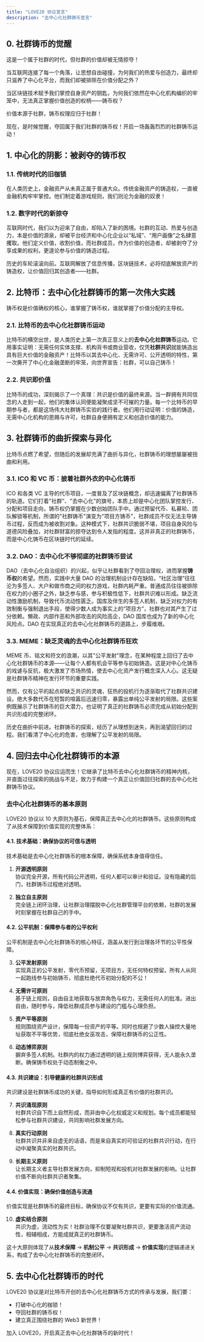 ```yaml
---
title: "LOVE20 协议宣言"
description: "去中心化社群铸币宣言"
---
```


## 0. 社群铸币的觉醒

这是一个属于社群的时代，但社群的价值却被无情掠夺！

当互联网连接了每一个角落，让思想自由碰撞，为何我们的热爱与创造力，最终却只滋养了中心化平台，而我们却被排除在价值分配之外？

当区块链技术赋予我们掌控自身资产的钥匙，为何我们依然在中心化机构编织的牢笼中，无法真正掌握价值创造的权柄——铸币权？

价值本源于社群，铸币权理应归于社群！

现在，是时候觉醒，夺回属于我们社群的铸币权！开启一场轰轰烈烈的社群铸币运动！

## 1. 中心化的阴影：被剥夺的铸币权

### 1.1. 传统时代的旧枷锁

在人类历史上，金融资产从未真正属于普通大众。传统金融资产的铸造权，一直被金融机构牢牢掌控。他们制定着游戏规则，我们则沦为金融的奴隶！

### 1.2. 数字时代的新掠夺

互联网时代，我们以为迎来了自由，却陷入了新的困境。社群的互动、热爱与创造力，本是价值的源泉，却被平台经济和中心化企业以“私域”、“用户画像”之名肆意攫取。他们定义价值，收割价值，而社群成员，作为价值的创造者，却被剥夺了分享成果的权利，更遑论参与价值的铸造过程。

历史的车轮滚滚向前。互联网解放了信息传播，区块链技术，必将彻底解放资产的铸造权，让价值回归其创造者——社群。

## 2. 比特币：去中心化社群铸币的第一次伟大实践

铸币权是价值确权的核心，谁掌握了铸币权，谁就掌握了价值分配的主导权。

### 2.1. 比特币的去中心化社群铸币运动

比特币的横空出世，是人类历史上第一次真正意义上的**去中心化社群铸币**运动。它用事实证明：无需任何实体支撑、机构背书或商业营收，仅凭**社群共识**就能铸造出具有巨大价值的金融资产！比特币以其去中心化、无需许可、公开透明的特性，第一次撕开了中心化金融垄断的牢笼，向世界宣告：社群，可以自己铸币！

### 2.2. 共识即价值

比特币的成功，深刻揭示了一个真理：共识是价值的最终来源。当一群拥有共同信念的人走到一起，他们的集体认同便能凝聚成坚不可摧的力量。每一个比特币的早期参与者，都是这场伟大社群铸币实验的践行者。他们用行动证明：价值的铸造，无需中心化机构的恩赐与许可，社群自身便拥有定义和创造价值的能力。

## 3. 社群铸币的曲折探索与异化

比特币点燃了希望，但随后的发展却充满了曲折与异化，社群铸币的理想屡屡被扭曲和利用。

### 3.1. ICO 和 VC 币：披着社群外衣的中心化铸币

ICO 和各类 VC 主导的代币项目，一度普及了区块链概念，却迅速偏离了社群铸币的轨道。它们打着"社群"、"去中心化"的旗号，本质上却是中心化团队掌控发行、分配和项目走向，铸币权仍掌握在少数创始团队手中。通过预留代币、私募轮、团队解锁等机制，所谓的"社群铸币"演变为"项目方铸币"，社群成员不仅无法主导铸币过程，反而成为被收割对象。这种模式下，社群共识脆弱不堪，项目自身风险与道德风险叠加，对社群财富的掠夺达到令人发指的程度。这并非真正的社群铸币，而是中心化铸币在区块链时代的延续。

### 3.2. DAO：去中心化不够彻底的社群铸币尝试

DAO（去中心化自治组织）的兴起，似乎让社群看到了夺回治理权，进而掌握**铸币权**的希望。然而，实践中大量 DAO 的治理机制设计存在缺陷，“社区治理”往往沦为多签人、大户和做市商之间的权力游戏，社群内耗严重。普通成员往往被排除在权力的小圈子之外，缺乏参与感，参与积极性低下，社群共识难以形成。缺乏流动性激励机制，导致代币流动性匮乏。国库及伴生的多签人机制，缺乏对权力的有效制衡与强制退出手段，使得少数人成为事实上的“项目方”，社群也对其产生了过分依赖。懒政、内部作恶和外部攻击的风险高企，DAO 国库也成为了新的中心化风险点。DAO 在实现真正的去中心化社群铸币的道路上，步履维艰。

### 3.3. MEME：缺乏灵魂的去中心化社群铸币狂欢

MEME 币、铭文和符文的浪潮，以其"公平发射"理念，在某种程度上回归了去中心化社群铸币的本源——让每个人都有机会平等参与初始铸造。这是对中心化铸币的戏谑与反抗，极大激发了市场热情，使去中心化资产发行概念深入人心。这无疑是社群铸币精神在发行环节的重要实践。

然而，仅有公平的起点却缺乏共识的灵魂，狂热的投机行为逐渐取代了社群共识建设。绝大多数代币在短暂的喧嚣后迅速归零，暴露出单纯公平发射的局限。这些案例既展示了社群铸币的巨大潜力，也证明了真正的社群铸币必须完成从初始分配到共识形成的完整闭环。

历史在曲折中前进。社群铸币的探索，经历了从理想到迷失，再到渴望回归的过程。我们看清了中心化的危害，也理解了公平发射的局限。

## 4. 回归去中心化社群铸币的本源

现在，LOVE20 协议应运而生！它继承了比特币去中心化社群铸币的精神内核，并直面过往探索的挑战与不足，致力于构建一个真正让价值回归社群的去中心化社群铸币协议。

### 去中心化社群铸币的基本原则

LOVE20 协议以 10 大原则为基石，保障真正去中心化的社群铸币。这些原则构成了从技术保障到价值实现的完整体系：

#### 4.1. 技术基础：确保协议的可信与透明

技术基础是去中心化社群铸币的根本保障，确保系统本身值得信任。

1. **开源透明原则**  
   协议完全开源，所有代码公开透明，任何人都可以审计和验证。没有隐藏的后门，社群铸币过程绝对透明。

2. **独立自主原则**  
   完全链上闭环治理，让社群治理摆脱中心化社群管理平台的依赖，社群的发展时刻掌握在社群自己的手中。

#### 4.2. 公平机制：保障参与者的公平权利

公平机制是去中心化社群铸币的核心特征，涵盖从发行到治理各环节的公平性保障。

3. **公平发射原则**  
   实现真正的公平发射，零代币预留，无项目方，无任何特权预留。所有人从同一起跑线参与初始铸币，彻底杜绝代币初始分配的不公！

4. **无需许可原则**  
   基于链上规则，自由自主地获取与放弃角色与权力，无需任何人的批准。进出自由，随时参与，降低社群成员参与建设的门槛与心理负担。

5. **资产平等原则**  
   规则围绕资产设计，保障每一份资产的平等。同时也规避了少数人操控大量地址获取不平等优势，彻底杜绝女巫攻击，保障社群铸币的公正性。

6. **动态博弈原则**  
   摒弃多签人机制。社群内的权力通过透明的链上规则博弈获得，无人能永久垄断。确保铸币权处于动态制衡之中。

#### 4.3. 共识建设：引导健康的社群共识形成

共识建设是社群铸币成功的关键，指导如何形成真正有价值的社群共识。

7. **共识涌现原则**  
   社群共识自下而上自然形成，而非由中心化权威定义和规划。每个成员都能轻松参与社群共识建设，共同影响社群发展方向。

8. **真实行动原则**  
   社群共识并非来自虚无的话语，而是来自真实的可验证的社群共识行动，在行动中凝聚真实的社群共识。

9. **长期主义原则**  
   让长期主义者主导社群发展方向，抑制短视和投机对社群发展的影响。让社群价值不断向社群共识者聚集。

#### 4.4. 价值实现：确保价值创造与流通

价值实现是社群铸币的最终目标，确保协议不仅有共识，更要有实际的价值流通。

10. **虚实结合原则**  
    共识为虚，流动性为实！社群治理不仅要凝聚社群共识，更要激活资产流动性，相辅相成，方能成就真正的社群铸币。

这十大原则体现了从**技术保障** → **机制公平** → **共识形成** → **价值实现**的逻辑递进关系，构成了去中心化社群铸币的完整闭环。

## 5. 去中心化社群铸币的时代

LOVE20 协议是对比特币开创的去中心化社群铸币方式的传承与发展，我们要：

- 打破中心化的枷锁！
- 夺回社群的铸币权！
- 建立真正围绕社群的 Web3 新世界！

加入 LOVE20，开启真正去中心化社群铸币的新时代！
